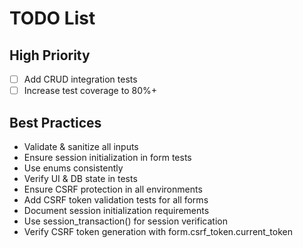 # TODO List
## High Priority
- [ ] Add CRUD integration tests
- [ ] Increase test coverage to 80%+

## Best Practices
- Validate & sanitize all inputs
- Ensure session initialization in form tests
- Use enums consistently
- Verify UI & DB state in tests
- Ensure CSRF protection in all environments
- Add CSRF token validation tests for all forms
- Document session initialization requirements
- Use session_transaction() for session verification
- Verify CSRF token generation with form.csrf_token.current_token

